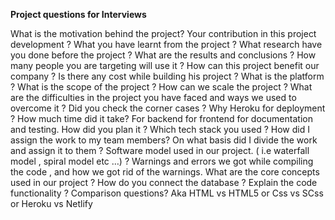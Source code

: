 **Project questions for Interviews**

What is the motivation behind the project?
Your contribution in this project development ?
What you have learnt from the project ?
What research have you done before the project ?
What are the results and conclusions ?
How many people you are targeting will use it ?
How can this project benefit our company ?
Is there any cost while building his project ?
What is the platform ?
What is the scope of the project ?
How can we scale the project ?
What are the difficulties in the project you have faced and ways we used to overcome it ?
Did you check the corner cases ?
Why Heroku for deployment ?
How much time did it take? For backend for frontend for documentation and testing.
How did you plan it ?
Which tech stack you used ?
How did I assign the work to my team members? On what basis did I divide the work and assign it to them ?
Software model used in our project. ( i.e waterfall model , spiral model etc …) ?
Warnings and errors we got while compiling the code , and how we got rid of the warnings.
What are the core concepts used in our project ?
How do you connect the database ?
Explain the code functionality ?
Comparison questions? Aka HTML vs HTML5 or Css vs SCss or Heroku vs Netlify 





